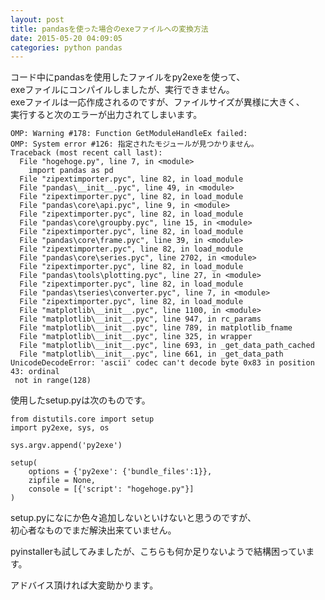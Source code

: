 ```yaml
---
layout: post
title: pandasを使った場合のexeファイルへの変換方法
date: 2015-05-20 04:09:05
categories: python pandas
---
```

<!-- {% raw %} -->
<p>コード中にpandasを使用したファイルをpy2exeを使って、<br>
exeファイルにコンパイルしましたが、実行できません。<br>
exeファイルは一応作成されるのですが、ファイルサイズが異様に大きく、<br>
実行すると次のエラーが出力されてしまいます。</p>

<pre class="lang-none prettyprint-override"><code>OMP: Warning #178: Function GetModuleHandleEx failed:
OMP: System error #126: 指定されたモジュールが見つかりません。
Traceback (most recent call last):
  File "hogehoge.py", line 7, in &lt;module&gt;
    import pandas as pd
  File "zipextimporter.pyc", line 82, in load_module
  File "pandas\__init__.pyc", line 49, in &lt;module&gt;
  File "zipextimporter.pyc", line 82, in load_module
  File "pandas\core\api.pyc", line 9, in &lt;module&gt;
  File "zipextimporter.pyc", line 82, in load_module
  File "pandas\core\groupby.pyc", line 15, in &lt;module&gt;
  File "zipextimporter.pyc", line 82, in load_module
  File "pandas\core\frame.pyc", line 39, in &lt;module&gt;
  File "zipextimporter.pyc", line 82, in load_module
  File "pandas\core\series.pyc", line 2702, in &lt;module&gt;
  File "zipextimporter.pyc", line 82, in load_module
  File "pandas\tools\plotting.pyc", line 27, in &lt;module&gt;
  File "zipextimporter.pyc", line 82, in load_module
  File "pandas\tseries\converter.pyc", line 7, in &lt;module&gt;
  File "zipextimporter.pyc", line 82, in load_module
  File "matplotlib\__init__.pyc", line 1100, in &lt;module&gt;
  File "matplotlib\__init__.pyc", line 947, in rc_params
  File "matplotlib\__init__.pyc", line 789, in matplotlib_fname
  File "matplotlib\__init__.pyc", line 325, in wrapper
  File "matplotlib\__init__.pyc", line 693, in _get_data_path_cached
  File "matplotlib\__init__.pyc", line 661, in _get_data_path
UnicodeDecodeError: 'ascii' codec can't decode byte 0x83 in position 43: ordinal
 not in range(128)
</code></pre>

<p>使用したsetup.pyは次のものです。</p>

<pre><code>from distutils.core import setup
import py2exe, sys, os

sys.argv.append('py2exe')

setup(
    options = {'py2exe': {'bundle_files':1}},
    zipfile = None,
    console = [{'script': "hogehoge.py"}]
)
</code></pre>

<p>setup.pyになにか色々追加しないといけないと思うのですが、<br>
初心者なものでまだ解決出来ていません。</p>

<p>pyinstallerも試してみましたが、こちらも何か足りないようで結構困っています。</p>

<p>アドバイス頂ければ大変助かります。</p>
<!-- {% endraw %} -->
